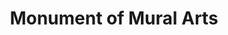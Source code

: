 ---
pid: ch92
title: Monument of Mural Arts
location_transcription: 
coordinates: "[-75.163030597599, 39.952335953917]"
zipcode: '38126'
gen_neighborhood: 
neighborhood: 
outside_phl: 'Memphis TN '
age: '66'
age_range: 60-69
instagram: 
image_file_name: ch_92.jpg
proposal_transcription: |-
  What kind monuments here?
  What are the important questions for the Monuments
topic: History
topic_summary: 0, 0, 0
type: Other No Form
keywords_other: Monuments
credit: Walibl Islam
image_labels: 
twitter: 
facebook: 
permalink: "/monuments/ch92/"
layout: item-page
---